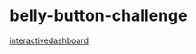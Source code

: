 # belly-button-challenge


[interactivedashboard](https://janicesara.github.io/belly-button-challenge/)